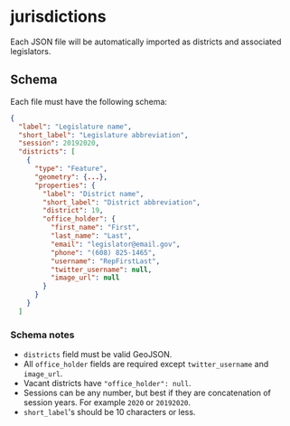 # jurisdictions

Each JSON file will be automatically imported as districts and associated legislators.

## Schema

Each file must have the following schema:

```json
{
  "label": "Legislature name",
  "short_label": "Legislature abbreviation",
  "session": 20192020,
  "districts": [
    {
      "type": "Feature",
      "geometry": {...},
      "properties": {
        "label": "District name",
        "short_label": "District abbreviation",
        "district": 19,
        "office_holder": {
          "first_name": "First",
          "last_name": "Last",
          "email": "legislator@email.gov",
          "phone": "(608) 825-1465",
          "username": "RepFirstLast",
          "twitter_username": null,
          "image_url": null
        }
      }
    }
  ]
```

### Schema notes

- `districts` field must be valid GeoJSON.
- All `office_holder` fields are required except `twitter_username` and `image_url`.
- Vacant districts have `"office_holder": null`.
- Sessions can be any number, but best if they are concatenation of session years. For example `2020` or `20192020`.
- `short_label`'s should be 10 characters or less.
